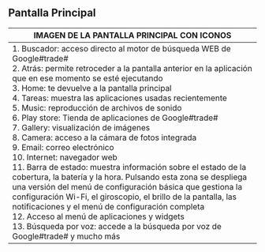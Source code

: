 ## Pantalla Principal

|IMAGEN DE LA PANTALLA PRINCIPAL CON ICONOS |
| -- |
|1. Buscador: acceso directo al motor de búsqueda WEB de Google#trade#<BR/>2. Atrás: permite retroceder a la pantalla anterior en la aplicación que en ese momento se esté ejecutando<BR/>3. Home: te devuelve a la pantalla principal<BR/>4. Tareas: muestra las aplicaciones usadas recientemente<BR/>5. Music: reproducción de archivos de sonido<BR/>6. Play store: Tienda de aplicaciones de Google#trade#<BR/>7. Gallery: visualización de imágenes<BR/>8. Camera: acceso a la cámara de fotos integrada<BR/>9. Email: correo electrónico<BR/>10. Internet: navegador web<BR/>11. Barra de estado: muestra información sobre el estado de la cobertura, la batería y la hora. Pulsando esta zona se despliega una versión del menú de configuración básica que gestiona la configuración Wi-Fi, el giroscopio, el brillo de la pantalla, las notificaciones y el menú de configuración completa<BR/>12. Acceso al menú de aplicaciones y widgets<BR/>13. Búsqueda por voz: accede a la búsqueda por voz de Google#trade# y mucho más|
